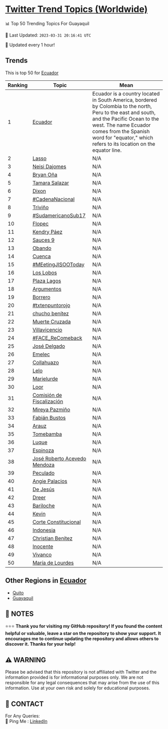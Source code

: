 [Twitter Trend Topics (Worldwide)](https://github.com/ErcinDedeoglu/Twitter-Trend-Topics)
==========


📊 Top 50 Trending Topics For Guayaquil

📆 Last Updated: `2023-03-31 20:16:41 UTC`

🔧 Updated every 1 hour!


## Trends

This is top 50 for [Ecuador](</Ecuador>)

| Ranking | Topic | Mean |
| ------- | ------------ | ------------ |
| 1 | [Ecuador](http://twitter.com/search?q=Ecuador) | Ecuador is a country located in South America, bordered by Colombia to the north, Peru to the east and south, and the Pacific Ocean to the west. The name Ecuador comes from the Spanish word for "equator," which refers to its location on the equator line. |
| 2 | [Lasso](http://twitter.com/search?q=Lasso) | N/A |
| 3 | [Neisi Dajomes](http://twitter.com/search?q=Neisi+Dajomes) | N/A |
| 4 | [Bryan Oña](http://twitter.com/search?q=Bryan+O%c3%b1a) | N/A |
| 5 | [Tamara Salazar](http://twitter.com/search?q=Tamara+Salazar) | N/A |
| 6 | [Dixon](http://twitter.com/search?q=Dixon) | N/A |
| 7 | [#CadenaNacional](http://twitter.com/search?q=%23CadenaNacional) | N/A |
| 8 | [Triviño](http://twitter.com/search?q=Trivi%c3%b1o) | N/A |
| 9 | [#SudamericanoSub17](http://twitter.com/search?q=%23SudamericanoSub17) | N/A |
| 10 | [Flopec](http://twitter.com/search?q=Flopec) | N/A |
| 11 | [Kendry Páez](http://twitter.com/search?q=Kendry+P%c3%a1ez) | N/A |
| 12 | [Sauces 9](http://twitter.com/search?q=Sauces+9) | N/A |
| 13 | [Obando](http://twitter.com/search?q=Obando) | N/A |
| 14 | [Cuenca](http://twitter.com/search?q=Cuenca) | N/A |
| 15 | [#MEetingJISOOToday](http://twitter.com/search?q=%23MEetingJISOOToday) | N/A |
| 16 | [Los Lobos](http://twitter.com/search?q=Los+Lobos) | N/A |
| 17 | [Plaza Lagos](http://twitter.com/search?q=Plaza+Lagos) | N/A |
| 18 | [Argumentos](http://twitter.com/search?q=Argumentos) | N/A |
| 19 | [Borrero](http://twitter.com/search?q=Borrero) | N/A |
| 20 | [#txtenpuntorojo](http://twitter.com/search?q=%23txtenpuntorojo) | N/A |
| 21 | [chucho benítez](http://twitter.com/search?q=chucho+ben%c3%adtez) | N/A |
| 22 | [Muerte Cruzada](http://twitter.com/search?q=Muerte+Cruzada) | N/A |
| 23 | [Villavicencio](http://twitter.com/search?q=Villavicencio) | N/A |
| 24 | [#FACE_ReComeback](http://twitter.com/search?q=%23FACE_ReComeback) | N/A |
| 25 | [José Delgado](http://twitter.com/search?q=Jos%c3%a9+Delgado) | N/A |
| 26 | [Emelec](http://twitter.com/search?q=Emelec) | N/A |
| 27 | [Collahuazo](http://twitter.com/search?q=Collahuazo) | N/A |
| 28 | [Lelo](http://twitter.com/search?q=Lelo) | N/A |
| 29 | [Marielurde](http://twitter.com/search?q=Marielurde) | N/A |
| 30 | [Loor](http://twitter.com/search?q=Loor) | N/A |
| 31 | [Comisión de Fiscalización](http://twitter.com/search?q=Comisi%c3%b3n+de+Fiscalizaci%c3%b3n) | N/A |
| 32 | [Mireya Pazmiño](http://twitter.com/search?q=Mireya+Pazmi%c3%b1o) | N/A |
| 33 | [Fabián Bustos](http://twitter.com/search?q=Fabi%c3%a1n+Bustos) | N/A |
| 34 | [Arauz](http://twitter.com/search?q=Arauz) | N/A |
| 35 | [Tomebamba](http://twitter.com/search?q=Tomebamba) | N/A |
| 36 | [Luque](http://twitter.com/search?q=Luque) | N/A |
| 37 | [Espinoza](http://twitter.com/search?q=Espinoza) | N/A |
| 38 | [José Roberto Acevedo Mendoza](http://twitter.com/search?q=Jos%c3%a9+Roberto+Acevedo+Mendoza) | N/A |
| 39 | [Peculado](http://twitter.com/search?q=Peculado) | N/A |
| 40 | [Angie Palacios](http://twitter.com/search?q=Angie+Palacios) | N/A |
| 41 | [De Jesús](http://twitter.com/search?q=De+Jes%c3%bas) | N/A |
| 42 | [Dreer](http://twitter.com/search?q=Dreer) | N/A |
| 43 | [Bariloche](http://twitter.com/search?q=Bariloche) | N/A |
| 44 | [Kevin](http://twitter.com/search?q=Kevin) | N/A |
| 45 | [Corte Constitucional](http://twitter.com/search?q=Corte+Constitucional) | N/A |
| 46 | [Indonesia](http://twitter.com/search?q=Indonesia) | N/A |
| 47 | [Christian Benítez](http://twitter.com/search?q=Christian+Ben%c3%adtez) | N/A |
| 48 | [Inocente](http://twitter.com/search?q=Inocente) | N/A |
| 49 | [Vivanco](http://twitter.com/search?q=Vivanco) | N/A |
| 50 | [María de Lourdes](http://twitter.com/search?q=Mar%c3%ada+de+Lourdes) | N/A |



## Other Regions in [Ecuador](</Ecuador>)

* [Quito](</Ecuador/Quito.md>)
* [Guayaquil](</Ecuador/Guayaquil.md>)



## 📝 NOTES

⭐⭐⭐ **Thank you for visiting my GitHub repository! If you found the content helpful or valuable, leave a star on the repository to show your support. It encourages me to continue updating the repository and allows others to discover it. Thanks for your help!**


## ⚠️ WARNING

Please be advised that this repository is not affiliated with Twitter and the information provided is for informational purposes only. We are not responsible for any legal consequences that may arise from the use of this information. Use at your own risk and solely for educational purposes.


## 📨 CONTACT

 For Any Queries:  
            🏓 Ping Me : [LinkedIn](https://www.linkedin.com/in/ercindedeoglu/)
